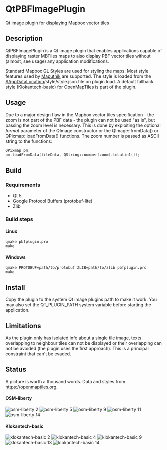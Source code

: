 # QtPBFImagePlugin
Qt image plugin for displaying Mapbox vector tiles

## Description
QtPBFImagePlugin is a Qt image plugin that enables applications capable of
displaying raster MBTiles maps to also display PBF vector tiles without
(almost, see usage) any application modifications.

Standard Mapbox GL Styles are used for styling the maps. Most style features
used by [Maputnik](http://editor.openmaptiles.org) are supported. The style
is loaded from the
[$AppDataLocation](http://doc.qt.io/qt-5/qstandardpaths.html)/style/style.json
file on plugin load. A default fallback style (Klokantech-basic) for
OpenMapTiles is part of the plugin.

## Usage
Due to a major design flaw in the Mapbox vector tiles specification - the zoom
is not part of the PBF data - the plugin can not be used "as is", but passing
the zoom level is necessary. This is done by exploiting the optional *format*
parameter of the QImage constructor or the QImage::fromData() or
QPixmap::loadFromData() functions. The zoom number is passed as ASCII string
to the functions:
```cpp
QPixmap pm;
pm.loadFromData(tileData, QString::number(zoom).toLatin1());
```

## Build
### Requirements
* Qt 5
* Google Protocol Buffers (protobuf-lite)
* Zlib

### Build steps
#### Linux
```shell
qmake pbfplugin.pro
make
```
#### Windows
```shell
qmake PROTOBUF=path/to/protobuf ZLIB=path/to/zlib pbfplugin.pro
make
```

## Install
Copy the plugin to the system Qt image plugins path to make it work. You may
also set the QT_PLUGIN_PATH system variable before starting the application.

## Limitations
As the plugin only has isolated info about a single tile image, texts
overlapping to neighbour tiles can not be displayed or their overlapping can
not be avoided (the plugin uses the first approach). This is a principal
constraint that can't be evaded.

## Status
A picture is worth a thousand words. Data and styles from https://openmaptiles.org.
#### OSM-liberty
![osm-liberty 2](https://tumic0.github.io/QtPBFImagePlugin/images/osm-liberty-2.png)
![osm-liberty 5](https://tumic0.github.io/QtPBFImagePlugin/images/osm-liberty-5.png)
![osm-liberty 9](https://tumic0.github.io/QtPBFImagePlugin/images/osm-liberty-9.png)
![osm-liberty 11](https://tumic0.github.io/QtPBFImagePlugin/images/osm-liberty-11.png)
![osm-liberty 14](https://tumic0.github.io/QtPBFImagePlugin/images/osm-liberty-14.png)

#### Klokantech-basic
![klokantech-basic 2](https://tumic0.github.io/QtPBFImagePlugin/images/klokantech-basic-2.png)
![klokantech-basic 4](https://tumic0.github.io/QtPBFImagePlugin/images/klokantech-basic-4.png)
![klokantech-basic 9](https://tumic0.github.io/QtPBFImagePlugin/images/klokantech-basic-9.png)
![klokantech-basic 13](https://tumic0.github.io/QtPBFImagePlugin/images/klokantech-basic-13.png)
![klokantech-basic 14](https://tumic0.github.io/QtPBFImagePlugin/images/klokantech-basic-14.png)

